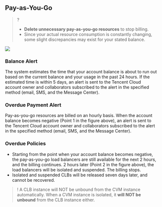 ## Pay-as-You-Go
>?
>- **Delete unnecessary pay-as-you-go resources** to stop billing.
>- Since your actual resource consumption is constantly changing, some slight discrepancies may exist for your stated balance.

![](https://staticintl.cloudcachetci.com/yehe/backend-news/2rFT108_6GWe135_PRELIM__%E8%B4%9F%E8%BD%BD%E5%9D%87%E8%A1%A1_%E4%BA%A7%E5%93%81%E7%9B%AE%E5%BD%95_%E4%B8%AD%E8%AF%91%E8%8B%B1_EN-US.png)

### Balance Alert
The system estimates the time that your account balance is about to run out based on the current balance and your usage in the past 24 hours. If the estimated time is within 5 days, an alert is sent to the Tencent Cloud account owner and collaborators subscribed to the alert in the specified method (email, SMS, and the Message Center).

### Overdue Payment Alert
Pay-as-you-go resources are billed on an hourly basis. When the account balance becomes negative (Point 1 in the figure above), an alert is sent to the Tencent Cloud account owner and collaborators subscribed to the alert in the specified method (email, SMS, and the Message Center).

### Overdue Policies
- Starting from the point when your account balance becomes negative, the pay-as-you-go load balancers are still available for the next 2 hours, and the billing continues. 2 hours later (Point 2 in the figure above), the load balancers will be isolated and suspended. The billing stops. 
- Isolated and suspended CLBs will be released seven days later, and cannot be recovered.

>! A CLB instance will NOT be unbound from the CVM instance automatically. When a CVM instance is isolated, it **will NOT be unbound** from the CLB instance either.
>

